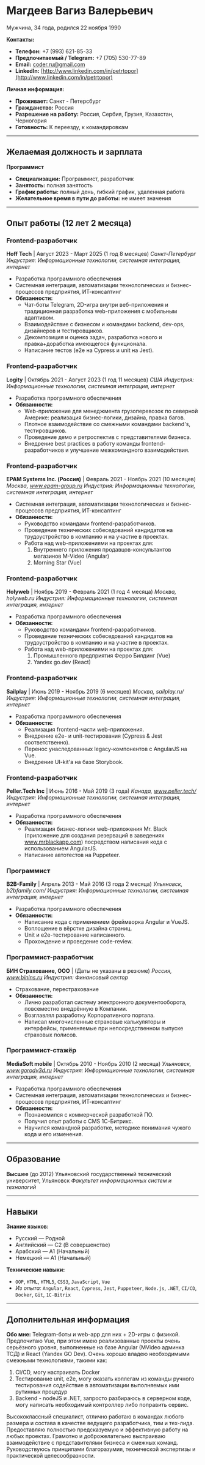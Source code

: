 # Магдеев Вагиз Валерьевич

Мужчина, 34 года, родился 22 ноября 1990

**Контакты:**

- **Телефон:** +7 (993) 621-85-33
- **Предпочитаемый / Telegram:** +7 (705) 530-77-89
- **Email:** coder.ru@gmail.com
- **LinkedIn:** [http://www.linkedin.com/in/petrtopor](http://www.linkedin.com/in/petrtopor)

**Личная информация:**

- **Проживает:** Caнкт - Пeтepcбypг
- **Гражданство:** Россия
- **Разрешение на работу:** Россия, Сербия, Грузия, Казахстан, Черногория
- **Готовность:** К переезду, к командировкам

---

## Желаемая должность и зарплата

**Программист**

- **Специализации:** Программист, разработчик
- **Занятость:** полная занятость
- **График работы:** полный день, гибкий график, удаленная работа
- **Желательное время в пути до работы:** не имеет значения

---

## Опыт работы (12 лет 2 месяца)

### Frontend-разработчик

**Hoff Tech** | Август 2023 - Март 2025 (1 год 8 месяцев)
_Санкт-Петербург_
_Индустрия: Информационные технологии, системная интеграция, интернет_

- Разработка программного обеспечения
- Системная интеграция, автоматизации технологических и бизнес-процессов предприятия, ИТ-консалтинг
- **Обязанности:**
  - Чат-боты Telegram, 2D-игра внутри веб-приложения и традиционная разработка web-приложения с мобильным адаптивом.
  - Взаимодействие с бизнесом и командами backend, dev-ops, дизайнеров и тестировщиков.
  - Декомпозиция и оценка задач, разработка нового и правка+доработка имеющегося функционала.
  - Написание тестов (е2е на Cypress и unit на Jest).

### Frontend-разработчик

**Logity** | Октябрь 2021 - Август 2023 (1 год 11 месяцев)
_США_
_Индустрия: Информационные технологии, системная интеграция, интернет_

- Разработка программного обеспечения
- **Обязанности:**
  - Web-приложение для менеджмента грузоперевозок по северной Америке: реализация бизнес-логики, дизайна, правка багов.
  - Плотное взаимодействие со смежными командами backend's, тестировщиков.
  - Проведение демо и ретроспектив с представителями бизнеса.
  - Внедрение best practices в работу команды frontend-разработчиков и улучшение межкомандного взаимодействия.

### Frontend-разработчик

**EPAM Systems Inc. (Россия)** | Февраль 2021 - Ноябрь 2021 (10 месяцев)
_Москва, www.epam-group.ru_
_Индустрия: Информационные технологии, системная интеграция, интернет_

- Системная интеграция, автоматизации технологических и бизнес-процессов предприятия, ИТ-консалтинг
- **Обязанности:**
  - Руководство командами frontend-разработчиков.
  - Проведение технических собеседований кандидатов на трудоустройство в компанию и на участие в проектах.
  - Работа над web-приложениями на проектах для:
    1.  Внутреннего приложения продавцов-консультантов магазинов M-Video (Angular)
    2.  Morning Star (Vue)

### Frontend-разработчик

**Holyweb** | Ноябрь 2019 - Февраль 2021 (1 год 4 месяца)
_Москва, holyweb.ru_
_Индустрия: Информационные технологии, системная интеграция, интернет_

- Разработка программного обеспечения
- **Обязанности:**
  - Руководство командами frontend-разработчиков.
  - Проведение технических собеседований кандидатов на трудоустройство в компанию и на участие в проектах.
  - Работа над web-приложениями на проектах для:
    1.  Промышленного предприятия Ферро Билдинг (Vue)
    2.  Yandex go.dev (React)

### Frontend-разработчик

**Sailplay** | Июнь 2019 - Ноябрь 2019 (6 месяцев)
_Москва, sailplay.ru/_
_Индустрия: Информационные технологии, системная интеграция, интернет_

- Разработка программного обеспечения
- **Обязанности:**
  - Реализация frontend-части web-приложения.
  - Внедрение е2е- и unit-тестирования (Cypress & Jest соответственно).
  - Перенос унаследованных legacy-компонентов с AngularJS на Vue.
  - Внедрение UI-kit'а на базе Storybook.

### Frontend-разработчик

**Peller.Tech Inc** | Июнь 2016 - Май 2019 (3 года)
_Канада, www.peller.tech/_
_Индустрия: Информационные технологии, системная интеграция, интернет_

- Разработка программного обеспечения
- **Обязанности:**
  - Реализация бизнес-логики web-приложения Mr. Black (приложение для создания резерваций в заведениях www.mrblackapp.com) посредством написания кода с использованием AngularJS.
  - Написание автотестов на Puppeteer.

### Программист

**B2B-Family** | Апрель 2013 - Май 2016 (3 года 2 месяца)
_Ульяновск, b2bfamily.com/_
_Индустрия: Информационные технологии, системная интеграция, интернет_

- Разработка программного обеспечения
- **Обязанности:**
  - Написание кода с применением фреймворка Angular и VueJS.
  - Воплощение в вёрстке дизайна страниц.
  - Unit и e2e-тестирование написанного.
  - Прохождение и проведение code-review.

### Программист-разработчик

**БИН Страхование, ООО** | (Даты не указаны в резюме)
_Россия, www.binins.ru_
_Индустрия: Финансовый сектор_

- Страхование, перестрахование
- **Обязанности:**
  - Лично разработал систему электронного документооборота, повсеместно внедрённую в Компании.
  - Возглавлял разработку Корпоративного портала.
  - Написал многочисленные страховые калькуляторы и интерфейсы, применяемые при непосредственном выпуске страховых полисов.

### Программист-стажёр

**MediaSoft mobile** | Октябрь 2010 - Ноябрь 2010 (2 месяца)
_Ульяновск, www.gorodv3d.ru_
_Индустрия: Информационные технологии, системная интеграция, интернет_

- Разработка программного обеспечения
- Системная интеграция, автоматизации технологических и бизнес-процессов предприятия, ИТ-консалтинг
- **Обязанности:**
  - Познакомился с коммерческой разработкой ПО.
  - Получил опыт работы с СМЅ 1С-Битрикс.
  - Научился командной разработке, методике понимания чужого кода и его изменения.

---

## Образование

**Bысшее** (до 2012)
Ульяновский государственный технический университет, Ульяновск
_Факультет информационных систем и технологий_

---

## Навыки

**Знание языков:**

- Русский — Родной
- Английский — C2 (В совершенстве)
- Арабский — A1 (Начальный)
- Немецкий — A1 (Начальный)

**Технические навыки:**

- `OOP`, `HTML`, `HTML5`, `CSS3`, `JavaScript`, `Vue`
- _Из опыта:_ `Angular`, `React`, `Cypress`, `Jest`, `Puppeteer`, `Node.js`, `.NET`, `CI/CD`, `Docker`, `Git`, `1C-Bitrix`

---

## Дополнительная информация

**Обо мне:**
Telegram-боты и web-app для них + 2D-игры с физикой. Предпочитаю Vue, при этом имею реализованные проекты очень серьёзного уровня, выполненные на базе Angular (MVideo админка ТСД) и React (Yandex GO Dev). Очень хорошо владею необходимыми смежными технологиями, такими как:

1.  CI/CD, могу настраивать Docker
2.  Тестирование unit, e2е, могу оказать коллегам из команды ручного тестирования содействие в автоматизации выполняемых ими рутинных процедур
3.  Backend - nodeJS и .NET, запросто разбираюсь в серверном коде, могу написать необходимый контроллер либо поправить сервис.

Высококлассный специалист, отлично работаю в командах любого размера и состава в качестве ведущего разработчика, тим и тех-лида. Предоставляю полностью предсказуемую и эффективную работу на любых проектах. Грамотно и доброжелательно выстраиваю взаимодействие с представителями бизнеса и смежных команд. Руководствуюсь принципами благоразумия, технической экспертизы и практической целесообразности.
